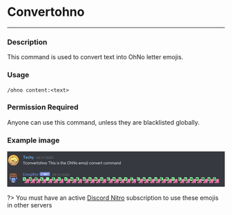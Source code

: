 # Convertohno
---
### Description
This command is used to convert text into OhNo letter emojis.
### Usage
```
/ohno content:<text>
```
### Permission Required
Anyone can use this command, unless they are blacklisted globally.

### Example image
![convert example](../images/convertohno.PNG)

?> You must have an active [Discord Nitro](https://discord.com/nitro) subscription to use these emojis in other servers

